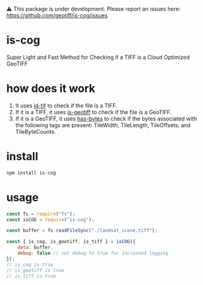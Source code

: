 :warning: This package is under development.  Please report an issues here: https://github.com/geotiff/is-cog/issues
# is-cog
Super Light and Fast Method for Checking if a TIFF is a Cloud Optimized GeoTIFF

# how does it work
1. It uses [id-tif](https://github.com/DanielJDufour/id-tif) to check if the file is a TIFF. 
2. If it is a TIFF, it uses [is-geotiff](https://github.com/GeoTIFF/is-geotiff) to check if the file is a GeoTIFF.
3. If it is a GeoTIFF, it uses [has-bytes](https://github.com/DanielJDufour/has-bytes) to check if the bytes associated with the following tags are present: TileWidth, TileLength, TileOffsets, and TileByteCounts.

# install
```bash
npm install is-cog
```

# usage
```js
const fs = require("fs");
const isCOG = require("is-cog");

const buffer = fs.readFileSync("./landsat_scene.tiff");

const { is_cog, is_geotiff, is_tiff } = isCOG({
    data: buffer,
    debug: false // set debug to true for increased logging
});
// is_cog is true
// is_geotiff is true
// is_tiff is true
```
